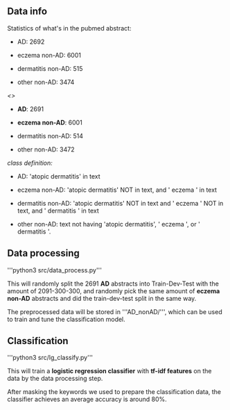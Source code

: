 ## Data info

Statistics of what's in the pubmed abstract:

- AD: 2692

- eczema non-AD: 6001

- dermatitis non-AD: 515

- other non-AD: 3474

*<<without repetition>>*

- **AD**: 2691

- **eczema non-AD**: 6001

- dermatitis non-AD: 514

- other non-AD: 3472

*class definition:*

- AD: 'atopic dermatitis' in text

- eczema non-AD: 'atopic dermatitis' NOT in text, and ' eczema ' in text

- dermatitis non-AD: 'atopic dermatitis' NOT in text and ' eczema ' NOT in text, and ' dermatitis ' in text

- other non-AD: text not having 'atopic dermatitis', ' eczema ', or ' dermatitis '.

## Data processing

'''python3 src/data_process.py'''

This will randomly split the 2691 **AD** abstracts into Train-Dev-Test with the amount of 2091-300-300, and randomly pick the same amount of **eczema non-AD** abstracts and did the train-dev-test split in the same way.

The preprocessed data will be stored in '''AD_nonAD/''', which can be used to train and tune the classification model.

## Classification

'''python3 src/lg_classify.py'''

This will train a **logistic regression classifier** with **tf-idf features** on the data by the data processing step.

After masking the keywords we used to prepare the classification data, the classifier achieves an average accuracy is around 80\%.



